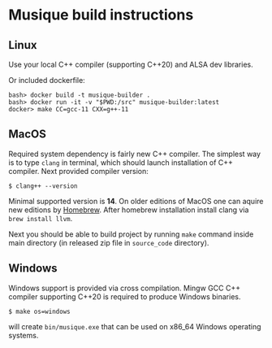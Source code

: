 # Musique build instructions

## Linux

Use your local C++ compiler (supporting C++20) and ALSA dev libraries.

Or included dockerfile:
```
bash> docker build -t musique-builder .
bash> docker run -it -v "$PWD:/src" musique-builder:latest
docker> make CC=gcc-11 CXX=g++-11
```

## MacOS

Required system dependency is fairly new C++ compiler. The simplest way is to type `clang` in terminal, which should launch installation of C++ compiler. Next provided compiler version:
```
$ clang++ --version
```

Minimal supported version is __14__. On older editions of MacOS one can aquire new editions by [Homebrew](https://brew.sh/). After homebrew installation install clang via `brew install llvm`.

Next you should be able to build project by running `make` command inside main directory (in released zip file in `source_code` directory).

## Windows

Windows support is provided via cross compilation. Mingw GCC C++ compiler supporting C++20 is required to produce Windows binaries.

```
$ make os=windows
```

will create `bin/musique.exe` that can be used on x86_64 Windows operating systems.

